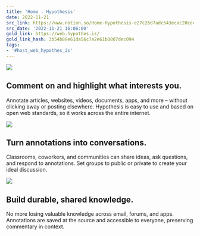 ```yaml
---
title: 'Home : Hypothesis'
date: 2022-11-21
src_link: https://www.notion.so/Home-Hypothesis-e27c26d7adc543ecac20cecc153db9f9
src_date: '2022-11-21 16:06:00'
gold_link: https://web.hypothes.is/
gold_link_hash: 3b54b89e61da56c7a2e61b0807dec094
tags:
- '#host_web_hypothes_is'
---
```




![](https://d242fdlp0qlcia.cloudfront.net/uploads/2023/06/28161531/Group-121-2.svg)


Comment on and highlight what interests you.
--------------------------------------------


Annotate articles, websites, videos, documents, apps, and more – without clicking away or posting elsewhere. Hypothesis is easy to use and based on open web standards, so it works across the entire internet.




![](https://d242fdlp0qlcia.cloudfront.net/uploads/2023/06/28161530/Group-121-3.svg)


Turn annotations into conversations.
------------------------------------


Classrooms, coworkers, and communities can share ideas, ask questions, and respond to annotations. Set groups to public or private to create your ideal discussion.




![](https://d242fdlp0qlcia.cloudfront.net/uploads/2023/06/28161528/Group-121-4.svg)


Build durable, shared knowledge.
--------------------------------


No more losing valuable knowledge across email, forums, and apps.  Annotations are saved at the source and accessible to everyone, preserving commentary in context.
